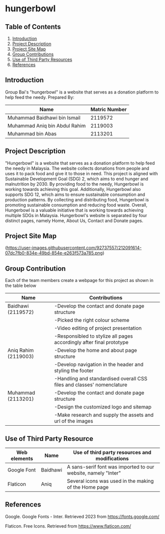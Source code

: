 # hungerbowl
## Table of Contents

  <ol>
    <li><a href="#introduction">Introduction</a></li>
    <li><a href="#project-description">Project Description</a></li>
    <li><a href="#project-site-map">Project Site Map</a></li>
    <li><a href="#group-contribution">Group Contributions</a></li>
    <li><a href="#use-of-third-party-resource">Use of Third Party Resources</a></li>
    <li><a href="#references">References</a></li>
  </ol>

## Introduction

Group Bai's "hungerbowl" is a website that serves as a donation platform to help feed the needy.
Prepared By:

| Name                                   | Matric Number |
|----------------------------------------|---------------|
| Muhammad Baidhawi bin Ismail           | 2119572       |
| Muhammad Aniq bin Abdul Rahim          | 2119003       |
| Muhammad bin Abas                      | 2113201       |

## Project Description
"Hungerbowl" is a website that serves as a donation platform to help feed the needy in Malaysia. The website collects donations from people and uses it to pack food and give it to those in need. This project is aligned with Sustainable Development Goal (SDG) 2, which aims to end hunger and malnutrition by 2030. By providing food to the needy, Hungerbowl is working towards achieving this goal. Additionally, Hungerbowl also supports SDG 12, which aims to ensure sustainable consumption and production patterns. By collecting and distributing food, Hungerbowl is promoting sustainable consumption and reducing food waste. Overall, Hungerbowl is a valuable initiative that is working towards achieving multiple SDGs in Malaysia. Hungerbowl's website is separated by four distinct pages, namely Home, About Us, Contact and Donate pages. 


## Project Site Map
(https://user-images.githubusercontent.com/92737557/212091614-07dc7fb0-834e-49bd-854e-e263f573a785.png)



## Group Contribution
Each of the team members create a webpage for this project as shown in the table below

| **Name**                | Contributions                                            |
|-------------------------|----------------------------------------------------------|
| Baidhawi (2119572)      | -Develop the contact and donate page structure  |            
|                         | -Picked the right colour scheme   |
|                         | -Video editing of project presentation  |
|                         | -Responsibled to stylize all pages accordingly after final prototype   |
| Aniq Rahim (2119003)    | -Develop the home and about page structure  |                      
|                         | -Develop navigation in the header and styling the footer   |
|                         | -Handling and standardised overall CSS files and classes' nomenclature   |
| Muhammad (2113201)      | -Develop the contact and donate page structure |
|                         | -Design the customized logo and sitemap
|                         | -Make research and supply the assets and url of the images   |

## Use of Third Party Resource

| Web elements  | Name               | Use of third party resources and modifications |
|---------------|--------------------|------------------------------------------------|
| Google Font   | Baidhawi           | A sans-serif font was imported to our website, namely "Inter" |
| Flaticon      | Aniq               | Several icons was used in the making of the Home page |

## References

Google. Google Fonts - Inter. Retrieved 2023 from https://fonts.google.com/

Flaticon. Free Icons. Retrieved from https://www.flaticon.com/
